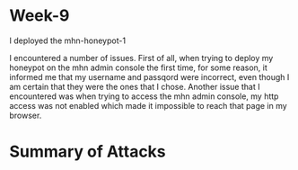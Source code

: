 # Week-9

I deployed the mhn-honeypot-1

I encountered a number of issues. First of all, when trying to deploy my honeypot on the mhn admin console the first time, for some reason, it informed me that my username and passqord were incorrect, even though I am certain that they were the ones that I chose. Another issue that I encountered was when trying to access the mhn admin console, my http access was not enabled which made it impossible to reach that page in my browser.

# Summary of Attacks
